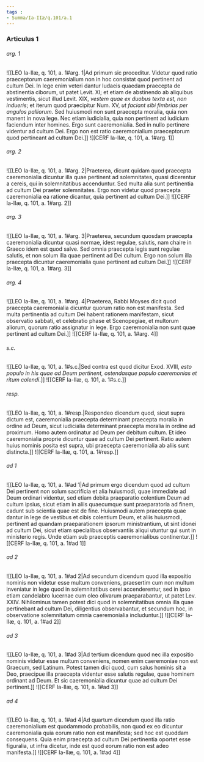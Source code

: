 ```yaml
---
tags : 
- Summa/Ia-IIæ/q.101/a.1
---
```


### Articulus 1

###### arg. 1
![[LEO Ia-IIæ, q. 101, a. 1#arg. 1|Ad primum sic proceditur. Videtur quod ratio praeceptorum caeremonialium non in hoc consistat quod pertinent ad cultum Dei. In lege enim veteri dantur Iudaeis quaedam praecepta de abstinentia ciborum, ut patet Levit. XI; et etiam de abstinendo ab aliquibus vestimentis, sicut illud Levit. XIX, *vestem quae ex duobus texta est, non indueris*; et iterum quod praecipitur Num. XV, *ut faciant sibi fimbrias per angulos palliorum*. Sed huiusmodi non sunt praecepta moralia, quia non manent in nova lege. Nec etiam iudicialia, quia non pertinent ad iudicium faciendum inter homines. Ergo sunt caeremonialia. Sed in nullo pertinere videntur ad cultum Dei. Ergo non est ratio caeremonialium praeceptorum quod pertineant ad cultum Dei.]]
![[CERF Ia-IIæ, q. 101, a. 1#arg. 1]]

###### arg. 2
![[LEO Ia-IIæ, q. 101, a. 1#arg. 2|Praeterea, dicunt quidam quod praecepta caeremonialia dicuntur illa quae pertinent ad solemnitates, quasi dicerentur a cereis, qui in solemnitatibus accenduntur. Sed multa alia sunt pertinentia ad cultum Dei praeter solemnitates. Ergo non videtur quod praecepta caeremonialia ea ratione dicantur, quia pertinent ad cultum Dei.]]
![[CERF Ia-IIæ, q. 101, a. 1#arg. 2]]

###### arg. 3
![[LEO Ia-IIæ, q. 101, a. 1#arg. 3|Praeterea, secundum quosdam praecepta caeremonialia dicuntur quasi normae, idest regulae, salutis, nam chaire in Graeco idem est quod salve. Sed omnia praecepta legis sunt regulae salutis, et non solum illa quae pertinent ad Dei cultum. Ergo non solum illa praecepta dicuntur caeremonialia quae pertinent ad cultum Dei.]]
![[CERF Ia-IIæ, q. 101, a. 1#arg. 3]]

###### arg. 4
![[LEO Ia-IIæ, q. 101, a. 1#arg. 4|Praeterea, Rabbi Moyses dicit quod praecepta caeremonialia dicuntur quorum ratio non est manifesta. Sed multa pertinentia ad cultum Dei habent rationem manifestam, sicut observatio sabbati, et celebratio phase et Scenopegiae, et multorum aliorum, quorum ratio assignatur in lege. Ergo caeremonialia non sunt quae pertinent ad cultum Dei.]]
![[CERF Ia-IIæ, q. 101, a. 1#arg. 4]]

###### s.c.
![[LEO Ia-IIæ, q. 101, a. 1#s.c.|Sed contra est quod dicitur Exod. XVIII, *esto populo in his quae ad Deum pertinent, ostendasque populo caeremonias et ritum colendi*.]]
![[CERF Ia-IIæ, q. 101, a. 1#s.c.]]

###### resp.
![[LEO Ia-IIæ, q. 101, a. 1#resp.|Respondeo dicendum quod, sicut supra dictum est, caeremonialia praecepta determinant praecepta moralia in ordine ad Deum, sicut iudicialia determinant praecepta moralia in ordine ad proximum. Homo autem ordinatur ad Deum per debitum cultum. Et ideo caeremonialia proprie dicuntur quae ad cultum Dei pertinent. Ratio autem huius nominis posita est supra, ubi praecepta caeremonialia ab aliis sunt distincta.]]
![[CERF Ia-IIæ, q. 101, a. 1#resp.]]

###### ad 1
![[LEO Ia-IIæ, q. 101, a. 1#ad 1|Ad primum ergo dicendum quod ad cultum Dei pertinent non solum sacrificia et alia huiusmodi, quae immediate ad Deum ordinari videntur, sed etiam debita praeparatio colentium Deum ad cultum ipsius, sicut etiam in aliis quaecumque sunt praeparatoria ad finem, cadunt sub scientia quae est de fine. Huiusmodi autem praecepta quae dantur in lege de vestibus et cibis colentium Deum, et aliis huiusmodi, pertinent ad quandam praeparationem ipsorum ministrantium, ut sint idonei ad cultum Dei, sicut etiam specialibus observantiis aliqui utuntur qui sunt in ministerio regis. Unde etiam sub praeceptis caeremonialibus continentur.]]
![[CERF Ia-IIæ, q. 101, a. 1#ad 1]]

###### ad 2
![[LEO Ia-IIæ, q. 101, a. 1#ad 2|Ad secundum dicendum quod illa expositio nominis non videtur esse multum conveniens, praesertim cum non multum inveniatur in lege quod in solemnitatibus cerei accenderentur, sed in ipso etiam candelabro lucernae cum oleo olivarum praeparabantur, ut patet Lev. XXIV. Nihilominus tamen potest dici quod in solemnitatibus omnia illa quae pertinebant ad cultum Dei, diligentius observabantur, et secundum hoc, in observatione solemnitatum omnia caeremonialia includuntur.]]
![[CERF Ia-IIæ, q. 101, a. 1#ad 2]]

###### ad 3
![[LEO Ia-IIæ, q. 101, a. 1#ad 3|Ad tertium dicendum quod nec illa expositio nominis videtur esse multum conveniens, nomen enim caeremoniae non est Graecum, sed Latinum. Potest tamen dici quod, cum salus hominis sit a Deo, praecipue illa praecepta videntur esse salutis regulae, quae hominem ordinant ad Deum. Et sic caeremonialia dicuntur quae ad cultum Dei pertinent.]]
![[CERF Ia-IIæ, q. 101, a. 1#ad 3]]

###### ad 4
![[LEO Ia-IIæ, q. 101, a. 1#ad 4|Ad quartum dicendum quod illa ratio caeremonialium est quodammodo probabilis, non quod ex eo dicuntur caeremonialia quia eorum ratio non est manifesta; sed hoc est quoddam consequens. Quia enim praecepta ad cultum Dei pertinentia oportet esse figuralia, ut infra dicetur, inde est quod eorum ratio non est adeo manifesta.]]
![[CERF Ia-IIæ, q. 101, a. 1#ad 4]]

